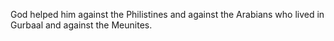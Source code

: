 God helped him against the Philistines and against the Arabians who lived in Gurbaal and against the Meunites.
